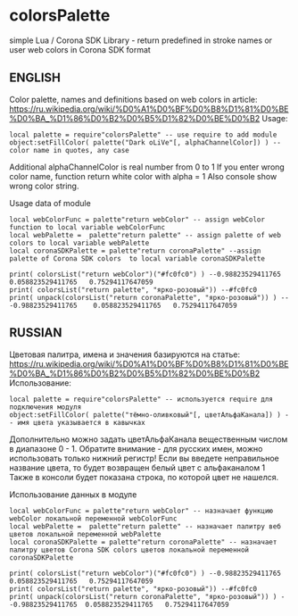 colorsPalette
=============
simple Lua / Corona SDK Library - return predefined in stroke names or user web colors in Corona SDK format

ENGLISH
-------
Color palette, names and definitions based on web colors in article:
https://ru.wikipedia.org/wiki/%D0%A1%D0%BF%D0%B8%D1%81%D0%BE%D0%BA_%D1%86%D0%B2%D0%B5%D1%82%D0%BE%D0%B2
Usage:
```
local palette = require"colorsPalette" -- use require to add module
object:setFillColor( palette("Dark oLiVe"[, alphaChannelColor]) ) -- color name in quotes, any case
```
Additional alphaChannelColor is real number from 0 to 1
If you enter wrong color name, function return white color with alpha = 1
Also console show wrong color string.

Usage data of module
```
local webColorFunc = palette"return webColor" -- assign webColor function to local variable webColorFunc
local webPalette =  palette"return palette" -- assign palette of web colors to local variable webPalette
local coronaSDKPalette = palette"return coronaPalette" --assign palette of Corona SDK colors  to local variable coronaSDKPalette

print( colorsList("return webColor")("#fc0fc0") ) --0.98823529411765	0.058823529411765	0.75294117647059
print( colorsList("return palette", "ярко-розовый")) --#fc0fc0
print( unpack(colorsList("return coronaPalette", "ярко-розовый")) ) -- -0.98823529411765	0.058823529411765	0.75294117647059
```
RUSSIAN
-------
Цветовая палитра, имена и значения базируются на статье:
https://ru.wikipedia.org/wiki/%D0%A1%D0%BF%D0%B8%D1%81%D0%BE%D0%BA_%D1%86%D0%B2%D0%B5%D1%82%D0%BE%D0%B2
Использование:
```
local palette = require"colorsPalette" -- используется require для подключения модуля
object:setFillColor( palette("тёмно-оливковый"[, цветАльфаКанала]) ) -- имя цвета указывается в кавычках
```
Дополнительно можно задать цветАльфаКанала вещественным числом в диапазоне 0 - 1.
Обратите внимание - для русских имен, можно использовать только нижний регистр!
Если вы введете неправильное название цвета, то будет возвращен белый цвет с альфаканалом 1
Также в консоли будет показана строка, по которой цвет не нашелся.

Использование данных в модуле
```
local webColorFunc = palette"return webColor" -- назначает функцию webColor локальной переменной webColorFunc
local webPalette =  palette"return palette" -- назначает палитру веб цветов локальной переменной webPalette
local coronaSDKPalette = palette"return coronaPalette" -- назначает палитру цветов Corona SDK colors цветов локальной переменной coronaSDKPalette

print( colorsList("return webColor")("#fc0fc0") ) --0.98823529411765	0.058823529411765	0.75294117647059
print( colorsList("return palette", "ярко-розовый")) --#fc0fc0
print( unpack(colorsList("return coronaPalette", "ярко-розовый")) ) --0.98823529411765	0.058823529411765	0.75294117647059
```
